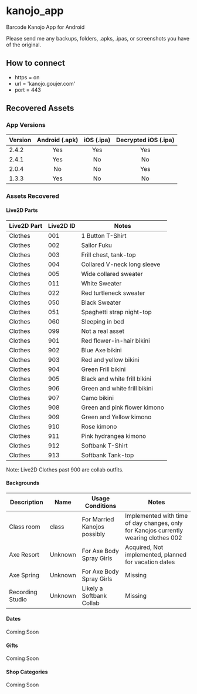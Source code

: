 # kanojo_app
 Barcode Kanojo App for Android

Please send me any backups, folders, .apks, .ipas, or screenshots you have of the original.

## How to connect
* https = on
* url = 'kanojo.goujer.com'
* port = 443

## Recovered Assets
### App Versions
| Version | Android (.apk) | iOS (.ipa) | Decrypted iOS (.ipa) |
|:--------|:--------------:|:----------:|:--------------------:|
| 2.4.2   |      Yes       |    Yes     |         Yes          |
| 2.4.1   |      Yes       |     No     |          No          |
| 2.0.4   |       No       |     No     |         Yes          |
| 1.3.3   |      Yes       |     No     |          No          |

### Assets Recovered
#### Live2D Parts
| Live2D Part | Live2D ID | Notes                        |
|-------------|-----------|------------------------------|
| Clothes     | 001       | 1 Button T-Shirt             |
| Clothes     | 002       | Sailor Fuku                  |
| Clothes     | 003       | Frill chest, tank-top        |
| Clothes     | 004       | Collared V-neck long sleeve  |
| Clothes     | 005       | Wide collared sweater        |
| Clothes     | 011       | White Sweater                |
| Clothes     | 022       | Red turtleneck sweater       |
| Clothes     | 050       | Black Sweater                |
| Clothes     | 051       | Spaghetti strap night-top    |
| Clothes     | 060       | Sleeping in bed              |
| Clothes     | 099       | Not a real asset             |
| Clothes     | 901       | Red flower-in-hair bikini    |
| Clothes     | 902       | Blue Axe bikini              |
| Clothes     | 903       | Red and yellow bikini        |
| Clothes     | 904       | Green Frill bikini           |
| Clothes     | 905       | Black and white frill bikini |
| Clothes     | 906       | Green and white frill bikini |
| Clothes     | 907       | Camo bikini                  |
| Clothes     | 908       | Green and pink flower kimono |
| Clothes     | 909       | Green and Yellow kimono      |
| Clothes     | 910       | Rose kimono                  |
| Clothes     | 911       | Pink hydrangea kimono        |
| Clothes     | 912       | Softbank T-Shirt             |
| Clothes     | 913       | Softbank Tank-top            |

Note: Live2D Clothes past 900 are collab outfits.

#### Backgrounds
| Description      | Name    | Usage Conditions             | Notes                                                                                |
|------------------|---------|------------------------------|--------------------------------------------------------------------------------------|
| Class room       | class   | For Married Kanojos possibly | Implemented with time of day changes, only for Kanojos currently wearing clothes 002 |
| Axe Resort       | Unknown | For Axe Body Spray Girls     | Acquired, Not implemented, planned for vacation dates                                |
| Axe Spring       | Unknown | For Axe Body Spray Girls     | Missing                                                                              |
| Recording Studio | Unknown | Likely a Softbank Collab     | Missing                                                                              |

#### Dates
Coming Soon

#### Gifts
Coming Soon

#### Shop Categories
Coming Soon